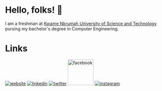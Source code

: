 # Hello, folks! 👋

I am a freshman at <a href="https://www.knust.edu.gh" target="_blank">Kwame Nkrumah University of Science and Technology</a> pursing my bachelor's degree in Computer Engineering.

<!--
- 🔭 I’m currently working on ...
- 🌱 I’m currently learning about open source
- 👯 I’m looking to collaborate on ...
- 🤔 I’m looking for help with ...
- 💬 Ask me about ...
- 📫 How to reach me: ...
- 😄 Pronouns: ...
- ⚡ Fun fact: ...
-->

# Links
<a href="https://www.oseiagm.com"><img src="https://img.icons8.com/fluent/96/000000/domain.png" alt="website" style="max-width: 100%;"></a>
<a href="https://www.linkedin.com/in/oseiagm"><img src="https://img.icons8.com/color/96/000000/linkedin.png" alt="linkedin" style="max-width: 100%;"></a>
<a href="https://www.twitter.com/oseiagm"><img src="https://img.icons8.com/color/96/000000/twitter-squared.png" alt="twitter" style="max-width: 100%;"></a>
<a href="https://www.facebook.com/oseiagm"><img src="https://img.icons8.com/color/344/facebook-new.png" alt="facebook" style="width: 6em; height: 6em;"></a>
<a href="https://www.instagram.com/oseiagm"><img src="https://img.icons8.com/color/96/000000/instagram-new.png" alt="instagram" style="max-width: 100%;"></a>
